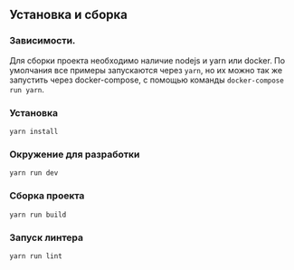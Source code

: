 ## Установка и сборка

### Зависимости.

Для сборки проекта необходимо наличие nodejs и yarn или docker. По умолчания все примеры запускаются через ```yarn```, но их можно так же запустить через docker-compose, с помощью команды ```docker-compose run yarn```.

### Установка

```
yarn install
```

### Окружение для разработки

```
yarn run dev
```

### Сборка проекта

```
yarn run build
```

### Запуск линтера

```
yarn run lint
```
